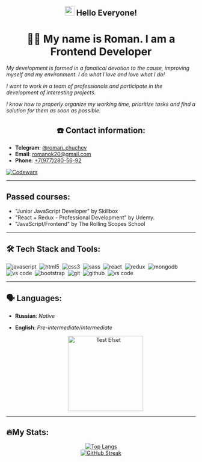 ## **<div align="center"> <img src="https://media.giphy.com/media/hvRJCLFzcasrR4ia7z/giphy.gif" width="25px"/> Hello Everyone! </div>**

# <div align="center"> :man_technologist: My name is Roman. I am a Frontend Developer </div>

_My development is formed in a fanatical devotion to the cause, improving myself and my environment. I do what I love and love what I do!_

_I want to work in a team of professionals and participate in the development of interesting projects._

_I know how to properly organize my working time, prioritize tasks and find a solution for them as soon as possible._

## <div align="center"> ☎️ Contact information: </div>

- **Telegram**: [@roman_chuchev](https://t.me/roman_chuchev) 
- **Email**: [romanok20@gmail.com](mailto:romanok20@gmail.com)
- **Phone**: [+7(977)280-56-92](<tel:+7(977)280-56-92>) 

 [![Codewars](https://www.codewars.com/users/RomanChuchev/badges/small)](https://www.codewars.com/users/RomanChuchev) 

---
##  Passed courses: 
- "Junior JavaScript Developer" by Skillbox 
- "React + Redux - Professional Development" by Udemy.
- "JavaScript/Frontend" by The Rolling Scopes School
  

---

## 🛠 Tech Stack and Tools: 
  
<img alt="javascript" src="https://img.shields.io/badge/javascript-F7DF1E.svg?&style=for-the-badge&logo=javascript&logoColor=fff" />&nbsp;
<img alt="html5" src="https://img.shields.io/badge/html-E34F26.svg?&style=for-the-badge&logo=html5&logoColor=fff" />&nbsp;
<img alt="css3" src="https://img.shields.io/badge/css-1572B6.svg?&style=for-the-badge&logo=css3&logoColor=fff" />&nbsp;
<img alt="sass" src="https://img.shields.io/badge/sass-CF649A.svg?&style=for-the-badge&logo=sass&logoColor=fff" />&nbsp;
<img alt="react" src="https://img.shields.io/badge/react-61DAFB.svg?&style=for-the-badge&logo=react&logoColor=fff" />&nbsp;
<img alt="redux" src="https://img.shields.io/badge/redux-764ABC.svg?&style=for-the-badge&logo=redux&logoColor=fff" />&nbsp;
<img alt="mongodb" src="https://img.shields.io/badge/mongodb-26A944.svg?&style=for-the-badge&logo=mongodb&logoColor=fff" />&nbsp;
<img alt="vs code" src="https://img.shields.io/badge/Material--UI-0081CB?style=for-the-badge&logo=material-ui&logoColor=white" />&nbsp;
<img alt="bootstrap" src="https://img.shields.io/badge/bootstrap-7610F7.svg?&style=for-the-badge&logo=bootstrap&logoColor=fff" />&nbsp;
<img alt="git" src="https://img.shields.io/badge/git-F05033.svg?&style=for-the-badge&logo=git&logoColor=fff" />&nbsp;
<img alt="github" src="https://img.shields.io/badge/github-000.svg?&style=for-the-badge&logo=github&logoColor=fff" />&nbsp;
<img alt="vs code" src="https://img.shields.io/badge/vscode-007ACC.svg?&style=for-the-badge&logo=visual-studio-code&logoColor=fff" />&nbsp;
  

---

##  🗣️ Languages: 
- **Russian**: _Native_
- **English**: _Pre-intermediate/Intermediate_

  <div align="center"> <a alt="Test Efset" href="https://efset.org"><img alt="Test Efset" src="https://user-images.githubusercontent.com/102550409/188318365-3cf7763d-499a-475c-b2c4-ba88e248aac2.png" width="200px" /></a> </div>

---

 ##  🔥My Stats: 
 
 
[<div align="center"> ![Top Langs](https://github-readme-stats.vercel.app/api/top-langs/?username=romanchuchev&layout=compact&theme=vision-friendly-dark) </div>](https://github.com/anuraghazra/github-readme-stats)
[<div align="center"> ![GitHub Streak](http://github-readme-streak-stats.herokuapp.com?user=romanchuchev&theme=dark&background=000000) </div>](https://git.io/streak-stats)




